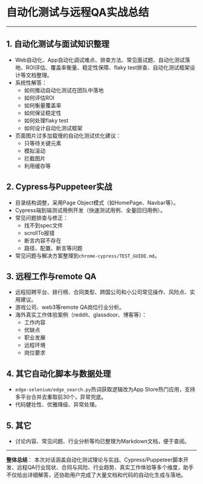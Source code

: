 # 自动化测试与远程QA实战总结

---

## 1. 自动化测试与面试知识整理
- Web自动化、App自动化调试难点、排查方法、常见面试题、自动化测试落地、ROI评估、覆盖率衡量、稳定性保障、flaky test排查、自动化测试框架设计等文档整理。
- 系统性解答：
  - 如何推动自动化测试在团队中落地
  - 如何评估ROI
  - 如何衡量覆盖率
  - 如何保证稳定性
  - 如何处理flaky test
  - 如何设计自动化测试框架
- 页面图片过多加载慢的自动化测试优化建议：
  - 只等待关键元素
  - 模拟滚动
  - 拦截图片
  - 利用缓存等

## 2. Cypress与Puppeteer实战
- 目录结构调整，采用Page Object模式（如HomePage、Navbar等）。
- Cypress端到端测试用例开发（快速测试用例、全量回归用例）。
- 常见问题排查与修正：
  - 找不到spec文件
  - scrollTo报错
  - 断言内容不存在
  - 路径、配置、断言等问题
- 常见问题与解决方案整理到`chrome-cypress/TEST_GUIDE.md`。

## 3. 远程工作与remote QA
- 远程招聘平台、排行榜、合同类型、跨国公司和小公司常见操作、风险点、实用建议。
- 游戏公司、web3等remote QA岗位行业分析。
- 海外真实工作体验案例（reddit、glassdoor、博客等）：
  - 工作内容
  - 优缺点
  - 职业发展
  - 远程环境
  - 岗位要求

## 4. 其它自动化脚本与数据处理
- `edge-selenium/edge_search.py`热词获取逻辑改为App Store热门应用，支持多平台合并去重取前30个，异常兜底。
- 代码健壮性、优雅降级、异常处理。

## 5. 其它
- 讨论内容、常见问题、行业分析等均已整理为Markdown文档，便于查阅。

---

**整体总结**：
本次对话涵盖自动化测试理论与实战、Cypress/Puppeteer脚本开发、远程QA行业现状、合同与风险、行业趋势、真实工作体验等多个维度，助手不仅给出详细解答，还协助用户完成了大量文档和代码的自动化生成与落地。 